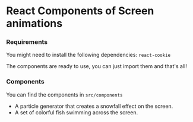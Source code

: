 # React Components of Screen animations

### Requirements

You might need to install the following dependencies: `react-cookie`

The components are ready to use, you can just import them and that's all!

### Components

You can find the components in `src/components`

- A particle generator that creates a snowfall effect on the screen.
- A set of colorful fish swimming across the screen.
